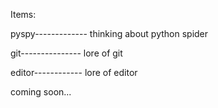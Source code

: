 Items:

pyspy------------- thinking about python spider

git--------------- lore of git

editor------------ lore of editor

coming soon...
